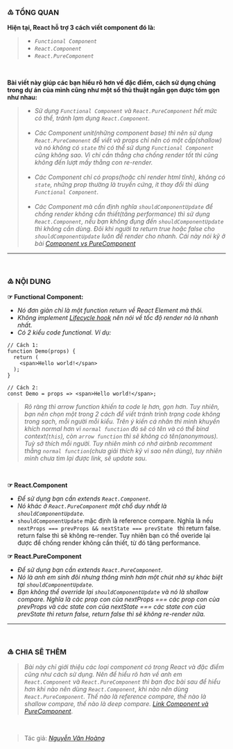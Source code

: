 ### ♳ TỔNG QUAN
**Hiện tại, React hỗ trợ 3 cách viết component đó là:**
> - *`Functional Component`*<br/>
> - *`React.Component`*<br/>
> - *`React.PureComponent`*<br/>

<br/>

**Bài viết này giúp các bạn hiểu rõ hơn về đặc điểm, cách sử dụng chúng trong dự án của mình cũng như một số thủ thuật ngắn gọn được tóm gọn như nhau:**
> - *Sử dụng `Functional Component` và `React.PureComponent` hết mức có thể, tránh lạm dụng `React.Component`.*<br/><br/>
> - *Các Component unit(những component base) thì nên sử dụng `React.PureComonent` để viết và props chỉ nên có một cấp(shallow) và nó không có `state` thì có thể sử dụng `Functional Component` cũng không sao. Vì chỉ cần thằng cha chống render tốt thì cũng không đến lượt mấy thằng con re-render.*<br/><br/>
> - *Các Component chỉ có props(hoặc chỉ render html tĩnh), không có `state`, những prop thường là truyền cứng, ít thay đổi
    thì dùng `Functional Component`.*<br/><br/>
> - *Các Component mà cần định nghĩa `shouldComponentUpdate` để chống render không cần thiết(tăng performance) thì sử dụng
    `React.Component`, nếu bạn không đụng đến `shouldComponentUpdate` thì không cần dùng. Đôi khi người ta return true hoặc
    false cho `shouldComponentUpdate` luôn để render cho nhanh. Cái này nói kỹ ở bài [Component vs PureComponent](https://github.com/nguyenvanhoang26041994/dev-experiences/blob/master/React/component_vs_purecomponent.md)*

----

<br/>

### ♴ NỘI DUNG
**☞ Functional Component:**
- *Nó đơn giản chỉ là một function return về React Element mà thôi.*
- *Không implement [Lifecycle hook](https://github.com/nguyenvanhoang26041994/dev-experiences/blob/master/React/lifecycle_hook.md) nên nói về tốc độ render nó là nhanh nhất.*
- *Có 2 kiểu code functional. Ví dụ:*
```
// Cách 1:
function Demo(props) {
  return (
    <span>Hello world!</span>
  );
}

// Cách 2:
const Demo = props => <span>Hello world!</span>;
```

> *Rõ ràng thì arrow function khiến ta code lẹ hơn, gọn hơn. Tuy nhiên, bạn nên chọn một trong 2 cách để viết tránh trình trạng code không trong sạch, mỗi người mỗi kiểu. Trên ý kiến cá nhân thì mình khuyến khích normal hơn vì `normal function` đó sẽ có tên và có thể bind context(`this`), còn `arrow function` thì sẽ không có tên(anonymous). Tuỳ sở thích mỗi người. Tuy nhiên mình có nhớ airbnb recomment thằng `normal function`(chưa giải thích kỹ vì sao nên dùng), tuy nhiên mình chưa tìm lại được link, sẽ update sau.*

<br/>

**☞ React.Component**
- *Để sử dụng bạn cần extends `React.Component`.*
- *Nó khác ở `React.PureComponent` một chổ duy nhất là `shouldComponentUpdate`.*
- `shouldComponentUpdate` mặc định là reference compare. Nghĩa là nếu `nextProps === prevProps && nextState === prevState ` thì return false. return false thì sẽ không re-render. Tuy nhiên bạn có thể overide lại được để chống render không cần thiết, từ đó tăng performance.

**☞ React.PureComponent**
- *Để sử dụng bạn cần extends `React.PureComponent`.*
- *Nó là anh em sinh đôi nhưng thông minh hơn một chút nhờ sự khác biệt tại `shouldComponentUpdate`.*
- *Bạn không thể override lại `shouldComponentUpdate` và nó là shallow compare. Nghĩa là các prop con của nextProps === các prop con của prevProps và các state con của nextState === các state con của prevState thì return false, return false thì sẽ không re-render nữa.*

----

<br/>

### ♵ CHIA SẼ THÊM
> *Bài này chỉ giới thiệu các loại component có trong React và đặc điểm cũng như cách sử dụng. Nên để hiểu rõ hơn về anh em `React.Component` và `React.PureComponent` thì bạn đọc bài sau để hiểu hơn khi nào nên dùng `React.Component`, khi nào nên dùng `React.PureComponent`. Thế nào là reference compare, thế nào là shallow compare, thế nào là deep compare. [Link Component và PureComponent](https://github.com/nguyenvanhoang26041994/dev-experiences/blob/master/React/component_vs_purecomponent.md)*.

<br/>

> Tác giả: *[Nguyễn Văn Hoàng](https://www.facebook.com/nvh26041994)*
